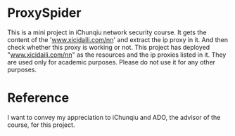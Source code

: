 # ProxySpider
This is a mini project in iChunqiu network security course. It gets the content of the 'www.xicidaili.com/nn' and extract the ip proxy in it. And then check whether this proxy is working or not.
This project has deployed "www.xicidaili.com/nn" as the resources and the ip proxies listed in it. They are used only for academic purposes. Please do not use it for any other purposes.

# Reference
I want to convey my appreciation to iChunqiu and ADO, the advisor of the course, for this project.
